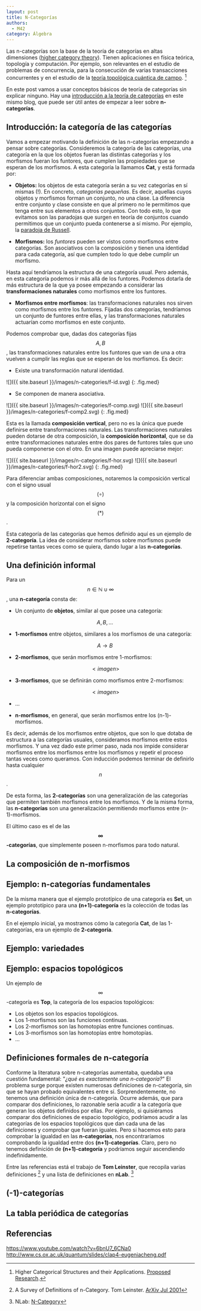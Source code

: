 ```yaml
---
layout: post
title: N-Categorías
authors:
  - M42
category: Álgebra
---
```


Las n-categorías son la base de la teoría de categorías en altas dimensiones
([higher category theory](http://ncatlab.org/nlab/show/higher+category+theory)). Tienen aplicaciones en física teórica, topología y
computación. Por ejemplo, son relevantes en el estudio de problemas de
concurrencia, para la consecución de varias transacciones concurrentes y en el
estudio de la
[teoría topológica cuántica de campo](https://es.wikipedia.org/wiki/Teor%C3%ADa_topol%C3%B3gica_cu%C3%A1ntica_de_campo). [^ncats-applications]

En este post vamos a usar conceptos básicos de teoría de categorías sin
explicar ninguno. Hay una
[introducción a la teoría de categorías](http://0.0.0.0:4000/blog/2014/10/04/intro-categorias/)
en este mismo
blog, que puede ser útil antes de empezar a leer sobre **n-categorías**.

## Introducción: la categoría de las categorías

Vamos a empezar motivando la definición de las n-categorías empezando a pensar
sobre categorías. Consideremos la categoría de las categorías, una categoría en
la que los objetos fueran las distintas categorías y los morfismos fueran los
funtores, que cumplen las propiedades que se esperan de los morfismos. A esta
categoría la llamamos **Cat**, y está formada por:

* **Objetos:** los objetos de esta categoría serán a su vez categorías en sí
  mismas (!). En concreto, *categorías pequeñas*.
  Es decir, aquellas cuyos objetos y morfismos forman un conjunto, no una clase.
  La diferencia entre conjunto y clase consiste en que al primero no le
  permitimos que tenga entre sus elementos a otros conjuntos. Con todo esto, lo
  que evitamos son las paradojas que surgen en teoría de conjuntos cuando
  permitimos que  un
  conjunto pueda contenerse a sí mismo. Por ejemplo, la
  [paradoja de Russell](https://es.wikipedia.org/wiki/Paradoja_de_Russell).

* **Morfismos:** los *funtores* pueden ser vistos como morfismos entre
  categorías. Son asociativos con la composición y tienen una identidad para
  cada categoría, así que cumplen todo lo que debe cumplir un morfismo.

<!--more-->

Hasta aquí tendríamos la estructura de una categoría usual. Pero además, en esta
categoría podemos ir más allá de los funtores. Podemos dotarla de más estructura
de la que ya posee empezando a considerar las **transformaciones naturales**
como morfismos entre los funtores.

* **Morfismos entre morfismos**: las transformaciones naturales nos sirven como
  morfismos entre los funtores. Fijadas dos categorías, tendríamos un conjunto
  de funtores entre ellas, y las transformaciones naturales actuarían como
  morfismos en este conjunto.

Podemos comprobar que, dadas dos categorías fijas $$A,B$$, las transformaciones
naturales entre los funtores que van de una a otra vuelven a cumplir las reglas
que se esperan de los morfismos. Es decir:

* Existe una transformación natural identidad.

![]({{ site.baseurl }}/images/n-categories/f-id.svg)
{: .fig.med}

* Se componen de manera asociativa.

![]({{ site.baseurl }}/images/n-categories/f-comp.svg)
![]({{ site.baseurl }}/images/n-categories/f-comp2.svg)
{: .fig.med}

Esta es la llamada **composición vertical**, pero no es la única que puede
definirse entre transformaciones naturales. Las transformaciones naturales
pueden dotarse de otra composición, la
**composición horizontal**, que se da entre transformaciones naturales entre dos
pares de funtores tales que uno pueda componerse con el otro. En una imagen
puede apreciarse mejor:

![]({{ site.baseurl }}/images/n-categories/f-hor.svg)
![]({{ site.baseurl }}/images/n-categories/f-hor2.svg)
{: .fig.med}

Para diferenciar ambas composiciones, notaremos la composición vertical con el
signo usual $$(\circ)$$ y la composición horizontal con el signo $$(\ast)$$.

Esta categoría de las categorías que hemos definido aquí es un ejemplo de **2-categoría**. La idea de considerar
morfismos sobre morfismos puede repetirse tantas veces como se quiera, dando
lugar a las **n-categorías**.


## Una definición informal

Para un $$n \in \mathbb{N} \cup \infty$$, una **n-categoría** consta de:

* Un conjunto de **objetos**, similar al que posee una categoría:

    $$A,B,\dots $$

* **1-morfismos** entre objetos, similares a los morfismos de una categoría:

    $$A \rightarrow B$$

* **2-morfismos**, que serán morfismos entre 1-morfismos:

    $$ <imagen> $$

* **3-morfismos**, que se definirán como morfismos entre 2-morfismos:

    $$ <imagen> $$

* ...

* **n-morfismos**, en general, que serán morfismos entre los (n-1)-morfismos.

Es decir, además de los morfismos entre objetos, que son lo que dotaba de
estructura a las categorías usuales, consideramos morfismos entre
estos morfismos. Y una vez dado este primer paso, nada nos impide considerar
morfismos
entre los morfismos entre los morfismos y repetir el proceso tantas veces
como queramos. Con inducción podemos terminar de definirlo hasta cualquier $$n$$.

De esta forma, las **2-categorías** son una generalización de las categorías
que permiten también morfismos entre los morfismos. Y de la misma forma, las
**n-categorías** son una generalización permitiendo morfismos entre
(n-1)-morfismos.

El último caso es el de las **$$\infty$$-categorías**, que simplemente poseen
n-morfismos para todo natural.

## La composición de n-morfismos

## Ejemplo: n-categorías fundamentales

De la misma manera que el ejemplo prototípico de una categoría es **Set**, un
ejemplo prototípico para una **(n+1)-categoría** es la colección de todas las
**n-categorías**.

En el ejemplo inicial, ya mostramos cómo la categoría **Cat**, de las
1-categorías, era un ejemplo de **2-categoría**.


## Ejemplo: variedades

## Ejemplo: espacios topológicos

Un ejemplo de $$\infty$$-categoría es **Top**, la categoría de los espacios
topológicos:

* Los objetos son los espacios topológicos.
* Los 1-morfismos son las funciones continuas.
* Los 2-morfismos son las homotopías entre funciones continuas.
* Los 3-morfismos son las homotopías entre homotopías.
* ...

## Definiciones formales de n-categoría

Conforme la literatura sobre n-categorías aumentaba, quedaba una cuestión
fundamental: "*¿qué es exactamente una n-categoría?*" El problema surge porque
existen numerosas definiciones de n-categoría, sin que se
hayan probado equivalentes entre sí. Sorprendentemente, no tenemos una
definición única de n-categoría. Ocurre además, que para comparar dos
definiciones, lo razonable sería acudir a la categoría que generan los objetos
definidos por ellas. Por ejemplo, si quisiéramos comparar dos definiciones de
espacio topológico, podríamos acudir a las categorías de los espacios topológicos
que dan cada una de las definiciones y comprobar que fueran iguales. Pero si
hacemos esto para comprobar la igualdad en las **n-categorías**, nos
encontraríamos comprobando la igualdad entre dos **(n+1)-categorías**. Claro,
pero no tenemos definición de **(n+1)-categoría** y podríamos seguir ascendiendo
indefinidamente.

Entre las referencias está el trabajo de **Tom Leinster**, que recopila varias
definiciones [^ncats-def] y una lista de definiciones en **nLab**. [^ncats-nlab]




## (-1)-categorías

## La tabla periódica de categorías


## Referencias

https://www.youtube.com/watch?v=6bnU7_6CNa0
http://www.cs.ox.ac.uk/quantum/slides/clap4-eugeniacheng.pdf

[^ncats-applications]: Higher Categorical Structures and their Applications. [Proposed Research](http://www.math.uchicago.edu/~may/NCATS/ForWeb.pdf).
[^ncats-def]: A Survey of Definitions of n-Category. Tom Leinster. [ArXiv Jul 2001](http://arxiv.org/pdf/math/0107188v1.pdf)
[^ncats-nlab]: NLab: [N-Category](http://ncatlab.org/nlab/show/n-category#list_of_definitions)
